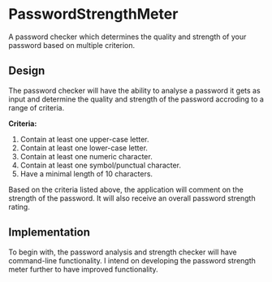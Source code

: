 # PasswordStrengthMeter
A password checker which determines the quality and strength of your password based on multiple criterion. 

## Design
The password checker will have the ability to analyse a password it gets as input and determine the quality and strength of the password accroding to a range of criteria.

**Criteria:**
1. Contain at least one upper-case letter. 
2. Contain at least one lower-case letter. 
3. Contain at least one numeric character. 
4. Contain at least one symbol/punctual character. 
5. Have a minimal length of 10 characters. 

Based on the criteria listed above, the application will comment on the strength of the password. It will also receive an overall password strength rating. 

## Implementation

To begin with, the password analysis and strength checker will have command-line functionality. I intend on developing the password strength meter further to have improved functionality. 
